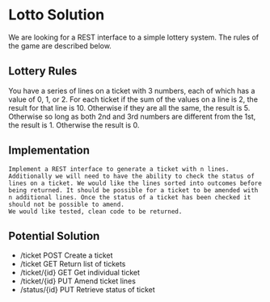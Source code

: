 # Lotto Solution
We are looking for a REST interface to a simple lottery system. The rules of the game are described below.

## Lottery Rules
You have a series of lines on a ticket with 3 numbers, each of which has a value of 0, 1, or 2. For each ticket if the sum of the values on a line is 2, the result for that line is 10. Otherwise if they are all the same, the result is 5. Otherwise so long as both 2nd and 3rd numbers are different from the 1st, the result is 1. Otherwise the result is 0.

## Implementation
	Implement a REST interface to generate a ticket with n lines. Additionally we will need to have the ability to check the status of lines on a ticket. We would like the lines sorted into outcomes before being returned. It should be possible for a ticket to be amended with n additional lines. Once the status of a ticket has been checked it should not be possible to amend.
	We would like tested, clean code to be returned.

## Potential Solution
- /ticket POST Create a ticket
- /ticket GET Return list of tickets
- /ticket/{id} GET Get individual ticket
- /ticket/{id} PUT Amend ticket lines
- /status/{id} PUT Retrieve status of ticket

   
